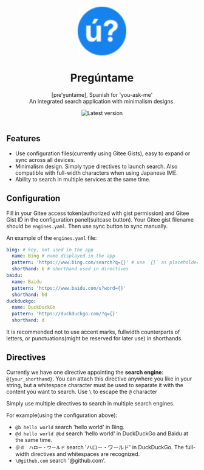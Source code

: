 <p align='center'>
  <img src='public/favicon.svg' alt='Pregúntame' width='128'/>
</p>

<div align='center'>
<h1>Pregúntame</h1>
<p>[pɾeˈɣuntame], Spanish for 'you-ask-me'<br/>An integrated search application with minimalism designs.</p>
<img src="https://img.shields.io/github/v/release/yixuan-wang/preguntame?color=%231682ee&label=release" alt="Latest version">
</div>

<br/>

## Features

- Use configuration files(currently using Gitee Gists), easy to expand or sync across all devices.
- Minimalism design. Simply type directives to launch search. Also compatible with full-width characters when using Japanese IME.
- Ability to search in multiple services at the same time.

## Configuration

Fill in your Gitee access token(authorized with gist permission) and Gitee Gist ID in the configuration panel(suitcase button). Your Gitee gist filename should be `engines.yaml`. Then use sync button to sync manually.

An example of the `engines.yaml` file:
```yaml
bing: # key, not used in the app
  name: Bing # name displayed in the app
  pattern: 'https://www.bing.com/search?q={}' # use `{}` as placeholder of the search string
  shorthand: b # shorthand used in directives
baidu:
  name: Baidu
  pattern: 'https://www.baidu.com/s?word={}'
  shorthand: bd
duckduckgo:
  name: DuckDuckGo
  pattern: 'https://duckduckgo.com/?q={}'
  shorthand: d
```

It is recommended not to use accent marks, fullwidth counterparts of letters, or punctuations(might be reserved for later use) in shorthands.

## Directives

Currently we have one directive appointing the **search engine**: `@{your_shorthand}`. You can attach this directive anywhere you like in your string, but a whitespace character must be used to separate it with the content you want to search. Use `\` to escape the `@` character

Simply use multiple directives to search in multiple search engines.

For example(using the configuration above):

- `@b hello world` search 'hello world' in Bing.
- `@d hello world @bd` search 'hello world' in DuckDuckGo and Baidu at the same time. 
- `＠ｄ　ハロー・ワールド` search 'ハロー・ワールド' in DuckDuckGo. The full-width directives and whitespaces are recognized.
- `\@github.com` search '@github.com'.

